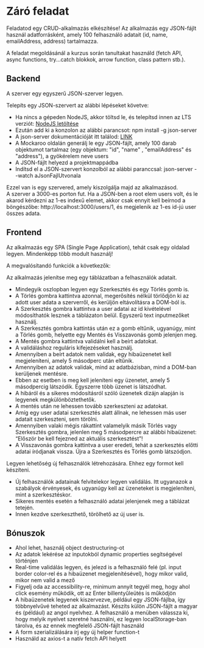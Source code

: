 # Záró feladat
Feladatod egy CRUD-alkalmazás elkészítése! Az alkalmazás egy JSON-fájlt használ adatforrásként, amely 100 felhasználó adatait (id, name, emailAddress, address) tartalmazza.

A feladat megoldásánál a kurzus során tanultakat használd (fetch API, async functions, try...catch blokkok, arrow function, class pattern stb.).

## Backend
A szerver egy egyszerű JSON-szerver legyen.   

Telepíts egy JSON-szervert az alábbi lépéseket követve:   
- Ha nincs a gépeden NodeJS, akkor töltsd le, és telepítsd innen az LTS verziót: [NodeJS letöltése](https://nodejs.org/en/)
- Ezután add ki a konzolon az alábbi parancsot: npm install -g json-server
- A json-server dokumentációját itt találod: [LINK](https://github.com/typicode/json-server)
- A Mockaroo oldalán generálj le egy JSON-fájlt, amely 100 darab objektumot tartalmaz (egy objektum: "id", "name" , "emailAddress" és "address"), a gyökérelem neve users
- A JSON-fájlt helyezd a projektmappádba
- Indítsd el a JSON-szervert konzolból az alábbi paranccsal: json-server --watch aJsonFajlUtvonala  

Ezzel van is egy szervered, amely kiszolgálja majd az alkalmazásod.   
A szerver a 3000-es porton fut. Ha a JSON-ben a root elem users volt, és le akarod kérdezni az 1-es indexű elemet, akkor csak ennyit kell beírnod a böngészőbe: http://localhost:3000/users/1, és megjelenik az 1-es id-jú user összes adata.

## Frontend
Az alkalmazás egy SPA (Single Page Application), tehát csak egy oldalad legyen. Mindenképp több modult használj!   

A megvalósítandó funkciók a következők:   

Az alkalmazás jelenítse meg egy táblázatban a felhasználók adatait. 
- Mindegyik oszlopban legyen egy Szerkesztés és egy Törlés gomb is.
- A Törlés gombra kattintva azonnal, megerősítés nélkül törlődjön ki az adott user adata a szerverről, és kerüljön eltávolításra a DOM-ból is.
- A Szerkesztés gombra kattintva a user adatai az id kivételével módosíthatók lesznek a táblázaton belül. Egyszerű text inputmezőket használj. 
- A Szerkesztés gombra kattintás után ez a gomb eltűnik, ugyanúgy, mint a Törlés gomb, helyette egy Mentés és Visszavonás gomb jelenjen meg.
- A Mentés gombra kattintva validálni kell a beírt adatokat.
- A validáláshoz reguláris kifejezéseket használj.
- Amennyiben a beírt adatok nem validak, egy hibaüzenetet kell megjeleníteni, amely 5 másodperc után eltűnik.
- Amennyiben az adatok validak, mind az adatbázisban, mind a DOM-ban kerüljenek mentésre. 
- Ebben az esetben is meg kell jeleníteni egy üzenetet, amely 5 másodpercig látszódik. Egyszerre több üzenet is látszódhat.
- A hibáról és a sikeres módosításról szóló üzenetek dizájn alapján is legyenek megkülönböztethetők. 
- A mentés után ne lehessen tovább szerkeszteni az adatokat.
- Amíg egy user adatai szerkesztés alatt állnak, ne lehessen más user adatait szerkeszteni, sem törölni. 
- Amennyiben valaki mégis rákattint valamelyik másik Törlés vagy Szerkesztés gombra, jelenlen meg 5 másodpercre az alábbi hibaüzenet: “Először be kell fejezned az aktuális szerkesztést”!
- A Visszavonás gombra kattintva a user eredeti, tehát a szerkesztés előtti adatai íródjanak vissza. Újra a Szerkesztés és Törlés gomb látszódjon.

Legyen lehetőség új felhasználók létrehozására. Ehhez egy formot kell készíteni.
- Új felhasználók adatainak felvitelekor legyen validálás. Itt ugyanazok a szabályok érvényesek, és ugyanúgy kell az üzeneteket is megjeleníteni, mint a szerkesztéskor.
- Sikeres mentés esetén a felhasználó adatai jelenjenek meg a táblázat tetején. 
- Innen kezdve szerkeszthető, törölhető az új user is.

## Bónuszok
- Ahol lehet, használj object destructuring-ot
- Az adatok lekérése az inputokból dynamic properties segítségével történjen
- Real-time validálás legyen, és jelezd is a felhasználó felé (pl. input border color-rel és a hibaüzenet megjelenítésével), hogy mikor valid, mikor nem valid a mező
- Figyelj oda az accessibility-re, minimum annyit tegyél meg, hogy ahol click esemény működik, ott az Enter billentyűleütés is működjön
- A hibaüzenetek legyenek kiszervezve, például egy JSON-fájlba, így többnyelvűvé teheted az alkalmazást. Készíts külön JSON-fájlt a magyar és (például) az angol nyelvhez. A felhasználó a menüben válassza ki, hogy melyik nyelvet szeretné használni, ez legyen localStorage-ban tárolva, és az ennek megfelelő JSON-fájlt használd
- A form szerializálására írj egy új helper function-t
- Használd az axios-t a natív fetch API helyett
